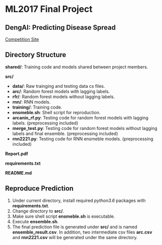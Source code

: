 # ML2017 Final Project

## DengAI: Predicting Disease Spread
[Competition Site](https://www.drivendata.org/competitions/44/dengai-predicting-disease-spread/)


## Directory Structure

**shared/**: Training code and models shared between project members.

**src/**
-	**data/**: Raw trainging and testing data cs files.
-	**arc/**: Random forest models with lagging labels.
-	**rfr/**: Random forest models without lagging labels.
-	**rnn/**: RNN models.
-	**training/**: Training code.
-	**ensmeble.sh**: Shell script for reproduction.
-	**arcanin_rf.py**: Testing code for random forest models with lagging labels. (preprocessing included)
-	**merge_test.py**: Testing code for random forest models without lagging labels and final ensemble. (preprocessing included)
-	**rnn2221.py**: Testing code for RNN ensmeble models. (preprocessing included)

**Report.pdf**

**requirements.txt**

**README.md**


## Reproduce Prediction
1. Under current directory, install required *python3.6* packages with **requirements.txt**.
2. Change directory to **src/**.
3. Make sure shell script **ensmeble.sh** is executable.
4. Execute **ensemble.sh**.
5. The final prediction file is generated under **src/** and is named **ensemble_result.csv**. In addition, two intermediate csv files **arc.csv** and **rnn2221.csv** will be generated under the same directory.
